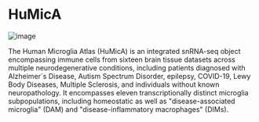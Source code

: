 # HuMicA 
![image](https://github.com/RicardoMartins-Ferreira/HuMicA/assets/77279874/b7ff7e9f-c8b2-4ee2-b94d-54fd32f30193)

The Human Microglia Atlas (HuMicA) is an integrated snRNA-seq object encompassing immune cells from sixteen brain tissue datasets across multiple neurodegenerative conditions, including patients diagnosed with Alzheimer´s Disease, Autism Spectrum Disorder, epilepsy, COVID-19, Lewy Body Diseases, Multiple Sclerosis, and individuals without known neuropathology. It encompasses eleven transcriptionally distinct microglia subpopulations, including homeostatic as well as "disease-associated microglia" (DAM) and "disease-inflammatory macrophages" (DIMs). 
